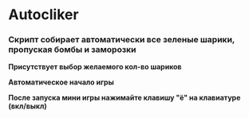 # Autocliker

### Скрипт собирает автоматически все зеленые шарики, пропуская бомбы и заморозки

<b>Присутствует выбор желаемого кол-во шариков</b>

<b>Автоматическое начало игры</b>

<b>После запуска мини игры нажимайте клавишу "ё" на клавиатуре (вкл/выкл)</b>

